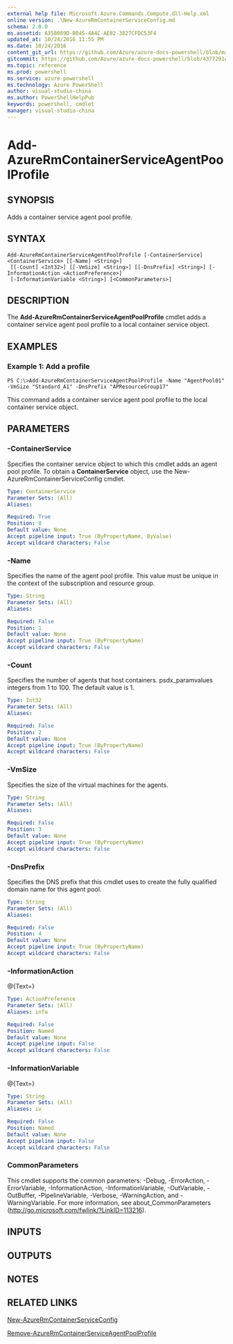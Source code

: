 ```yaml
---
external help file: Microsoft.Azure.Commands.Compute.dll-Help.xml
online version: .\New-AzureRmContainerServiceConfig.md
schema: 2.0.0
ms.assetid: A358089D-B045-4A4C-AE82-3827CFDC53F4
updated_at: 10/24/2016 11:55 PM
ms.date: 10/24/2016
content_git_url: https://github.com/Azure/azure-docs-powershell/blob/master/azureps-cmdlets-docs/ResourceManager/AzureRM.Compute/v1.3.4/Add-AzureRmContainerServiceAgentPoolProfile.md
gitcommit: https://github.com/Azure/azure-docs-powershell/blob/4377291ee360e58e2c1c5d644155daf6a0279055/azureps-cmdlets-docs/ResourceManager/AzureRM.Compute/v1.3.4/Add-AzureRmContainerServiceAgentPoolProfile.md
ms.topic: reference
ms.prod: powershell
ms.service: azure-powershell
ms.technology: Azure PowerShell
author: visual-studio-china
ms.author: PowerShellHelpPub
keywords: powershell, cmdlet
manager: visual-studio-china
---
```


# Add-AzureRmContainerServiceAgentPoolProfile

## SYNOPSIS
Adds a container service agent pool profile.

## SYNTAX

```
Add-AzureRmContainerServiceAgentPoolProfile [-ContainerService] <ContainerService> [[-Name] <String>]
 [[-Count] <Int32>] [[-VmSize] <String>] [[-DnsPrefix] <String>] [-InformationAction <ActionPreference>]
 [-InformationVariable <String>] [<CommonParameters>]
```

## DESCRIPTION
The **Add-AzureRmContainerServiceAgentPoolProfile** cmdlet adds a container service agent pool profile to a local container service object.

## EXAMPLES

### Example 1: Add a profile
```
PS C:\>Add-AzureRmContainerServiceAgentPoolProfile -Name "AgentPool01" -VmSize "Standard_A1" -DnsPrefix "APResourceGroup17"
```

This command adds a container service agent pool profile to the local container service object.

## PARAMETERS

### -ContainerService
Specifies the container service object to which this cmdlet adds an agent pool profile.
To obtain a **ContainerService** object, use the New-AzureRmContainerServiceConfig cmdlet.

```yaml
Type: ContainerService
Parameter Sets: (All)
Aliases: 

Required: True
Position: 0
Default value: None
Accept pipeline input: True (ByPropertyName, ByValue)
Accept wildcard characters: False
```

### -Name
Specifies the name of the agent pool profile.
This value must be unique in the context of the subscription and resource group.

```yaml
Type: String
Parameter Sets: (All)
Aliases: 

Required: False
Position: 1
Default value: None
Accept pipeline input: True (ByPropertyName)
Accept wildcard characters: False
```

### -Count
Specifies the number of agents that host containers.
psdx_paramvalues integers from 1 to 100.
The default value is 1.

```yaml
Type: Int32
Parameter Sets: (All)
Aliases: 

Required: False
Position: 2
Default value: None
Accept pipeline input: True (ByPropertyName)
Accept wildcard characters: False
```

### -VmSize
Specifies the size of the virtual machines for the agents.

```yaml
Type: String
Parameter Sets: (All)
Aliases: 

Required: False
Position: 3
Default value: None
Accept pipeline input: True (ByPropertyName)
Accept wildcard characters: False
```

### -DnsPrefix
Specifies the DNS prefix that this cmdlet uses to create the fully qualified domain name for this agent pool.

```yaml
Type: String
Parameter Sets: (All)
Aliases: 

Required: False
Position: 4
Default value: None
Accept pipeline input: True (ByPropertyName)
Accept wildcard characters: False
```

### -InformationAction
@{Text=}

```yaml
Type: ActionPreference
Parameter Sets: (All)
Aliases: infa

Required: False
Position: Named
Default value: None
Accept pipeline input: False
Accept wildcard characters: False
```

### -InformationVariable
@{Text=}

```yaml
Type: String
Parameter Sets: (All)
Aliases: iv

Required: False
Position: Named
Default value: None
Accept pipeline input: False
Accept wildcard characters: False
```

### CommonParameters
This cmdlet supports the common parameters: -Debug, -ErrorAction, -ErrorVariable, -InformationAction, -InformationVariable, -OutVariable, -OutBuffer, -PipelineVariable, -Verbose, -WarningAction, and -WarningVariable. For more information, see about_CommonParameters (http://go.microsoft.com/fwlink/?LinkID=113216).

## INPUTS

## OUTPUTS

## NOTES

## RELATED LINKS

[New-AzureRmContainerServiceConfig](xref:ResourceManager/AzureRM.Compute/v1.3.4/New-AzureRmContainerServiceConfig.md)

[Remove-AzureRmContainerServiceAgentPoolProfile](xref:ResourceManager/AzureRM.Compute/v1.3.4/Remove-AzureRmContainerServiceAgentPoolProfile.md)


